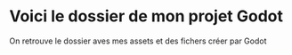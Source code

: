# Voici le dossier de mon projet Godot

On retrouve le dossier aves mes assets et des fichers créer par Godot
